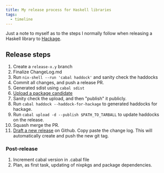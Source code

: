 ```yaml
---
title: My release process for Haskell libraries
tags:
  - timeline
---
```


Just a note to myself as to the steps I normally follow when releasing a Haskell library to [Hackage](http://hackage.haskell.org/).

## Release steps

1. Create a `release-x.y` branch
2. Finalize ChangeLog.md
3. Run `nix-shell --run 'cabal haddock'` and sanity check the haddocks
4. Commit all changes, and push a release PR.
5. Generated sdist using `cabal sdist`
6. [Upload a package candidate](https://hackage.haskell.org/packages/candidates/upload)
7. Sanity check the upload, and then "publish" it publicly.
8. Run `cabal haddock --haddock-for-hackage` to generated haddocks for hackage.
9. Run `cabal upload -d --publish $PATH_TO_TARBALL` to update haddocks on the release.
10. Squash merge the PR.
11. [Draft a new release](https://github.com/srid/rib/releases) on Github. Copy paste the change log. This will automatically create and push the new git tag.

### Post-release

1. Increment cabal version in .cabal file
2. Plan, as first task, updating of nixpkgs and package dependencies.
